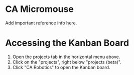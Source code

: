 # CA Micromouse

Add important reference info here.

# Accessing the Kanban Board

1. Open the projects tab in the horizontal menu above.
2. Click on the "projects", right below "projects (beta)".
3. Click "CA Robotics" to open the Kanban board.
